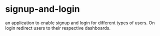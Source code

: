 # signup-and-login
 an application to enable signup and login for different types of users. On login redirect users to their respective dashboards.
